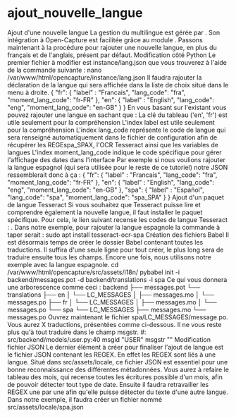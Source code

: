 # ajout\_nouvelle\_langue

Ajout d'une nouvelle langue La gestion du multilingue est gérée par . Son intégration à Open-Capture est facilitée grâce au module . Passons maintenant à la procédure pour rajouter une nouvelle langue, en plus du français et de l'anglais, présent par défaut. Modification côté Python Le premier fichier à modifier est instance/lang.json que vous trouverez à l'aide de la commande suivante : nano /var/www/html/opencapture/instance/lang.json Il faudra rajouter la déclaration de la langue qui sera affichée dans la liste de choix situé dans le menu à droite. { "fr": { "label" : "Francais", "lang\_code": "fra", "moment\_lang\_code": "fr-FR" }, "en": { "label" : "English", "lang\_code": "eng", "moment\_lang\_code": "en-GB" } } En vous basant sur l'existant vous pouvez rajouter une langue en sachant que : La clé du tableau ('en', 'fr') est utile seulement pour la compréhension L'index label est utile seulement pour la compréhension L'index lang\_code représente le code de langue qui sera renseigné automatiquement dans le fichier de configuration afin de récupérer les REGEspa\_SPAX, l'OCR Tesseract ainsi que les variables de langues L'index moment\_lang\_code indique le code spécifique pour gérer l'affichage des dates dans l'interface Par exemple si nous voulions rajouter la langue espagnol (qui sera utilisée pour le reste de ce tutoriel) notre JSON ressemblerait donc à ça : { "fr": { "label" : "Francais", "lang\_code": "fra", "moment\_lang\_code": "fr-FR" }, "en": { "label" : "English", "lang\_code": "eng", "moment\_lang\_code": "en-GB" }, "spa": { "label" : "Español", "lang\_code": "spa", "moment\_lang\_code": "spa\_SPA" } } Ajout d'un paquet de langue Tesseract Si vous souhaitez que Tesseract puisse lire et comprendre également la nouvelle langue, il faut installer le paquet spécifique. Pour cela, le lien suivant recense les codes de langue Tesseract : . Dans notre exemple, pour rajouter la langue espagnole la commande à taper serait : sudo apt install tesseract-ocr-spa Création des fichiers Babel Il est désormais temps de créer le dossier Babel contenant toutes les traductions. Il suffira d'une seule ligne pour tout créer, le plus long sera de traduire ensuite tous les champs. Encore une fois, nous utilisons notre exemple avec la langue espagnole. cd /var/www/html/opencapture/src/assets/i18n/ pybabel init -i backend/messages.pot -d backend/translations -l spa Ce qui vous donnera une arborescence comme ceci : backend ├── messages.pot └── translations ├── en │ └── LC\_MESSAGES │ ├── messages.mo │ └── messages.po ├── fr │ └── LC\_MESSAGES │ ├── messages.mo │ └── messages.po └── spa └── LC\_MESSAGES ├── messages.mo └── messages.po Ouvrez maintenant le fichier spa/LC\_MESSAGES/message.po. Vous aurez X traductions, présentées comme ci-dessous. Il ne vous reste plus qu'à tout traduire dans le champ msgstr. #: src/backend/models/user.py:40 msgid "USER" msgstr "" Modification fichier JSON Le dernier élément à créer pour finaliser l'ajout de langue est le fichier JSON contenant les REGEX. En effet les REGEX sont liés à une langue. Situé dans src/assets/locale, ce fichier JSON est essentiel pour une bonne reconnaissance des différentes métadonnées. Vous aurez à refaire le tableau des mois, qui recense toutes les écritures possible d'un mois, afin de pouvoir détecter tout type de date. Ensuite il faudra retravailler les REGEX une par une afin qu'elle puisse détecter du texte d'une autre langue. Dans notre exemple, il faudra créer un fichier nommé src/assets/locale/spa.json
